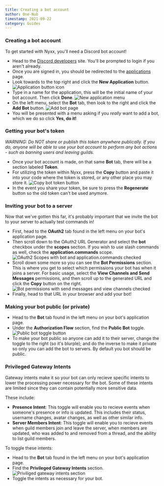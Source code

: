 ```yaml
---
title: Creating a bot account
author: One-Nub
timestamp: 2021-09-22
category: Guides
---
```


### Creating a bot account
To get started with Nyxx, you'll need a Discord bot account!

- Head to the [Discord developers](https://discord.com/developers) site.
You'll be prompted to login if you aren't already.
- Once you are signed in, you should be redirected to the [applications](https://discord.com/developers/applications) page.
- Look towards to the top right and click the **New Application** button. ![Application button icon](assets/new_application_button.png)
- Type in a name for the application, this will be the initial name of your bot account. Then click **Done**. ![New application menu](assets/create_application_page.png)
- On the left menu, select the **Bot** tab, then look to the right and click the **Add Bot** button. ![Add bot page](assets/add_bot_page.png)
- You will be presented with a menu asking if you *really* want to add a bot, which we do so click **Yes, do it!**

### Getting your bot's token
_WARNING: Do NOT share or publish this token anywhere publically. If you do, anyone will be able to use your bot account to perform any bot actions - such as banning users and leaving guilds._

- Once your bot account is made, on that same **Bot** tab, there will be a section labeled **Token**.
- For utilizing the token within Nyxx, press the **Copy** button and paste it into your code where the token is stored, or any other place you may store it. ![Copy bot token button](assets/copy_bot_token.png)
- In the event you share your token, be sure to press the **Regenerate** button so the old token can't be used anymore.

### Inviting your bot to a server
Now that we've gotten this far, it's probably important that we invite the bot to your server to actually test commands in!

- First, head to the **OAuth2** tab found in the left menu on your bot's application page.
- Then scroll down to the OAuth2 URL Generator and select the **bot** checkbox under the **scopes** section. If you wish to use slash commands as well, check the **application.commands** scope. ![OAuth2 Scopes with bot and application.commands checked](assets/select_bot_scopes.png)
- Scroll down some more so you can see the **Bot Permissions** section. This is where you get to select which permissions your bot has when it joins a server. For basic usage, select the **View Channels and Send Messages** permissions, and then scroll up to the generated URL and click the **Copy** button on the right. ![Bot permissions with send messages and view channels checked](assets/select_bot_permissions.png)
- Finally, head to that URL in your browser and add your bot!

### Making your bot public (or private)
- Head to the **Bot** tab found in the left menu on your bot's application page.
- Under the **Authorization Flow** section, find the **Public Bot** toggle. ![Public bot toggle button](assets/make_bot_public.png)
- To make your bot public so anyone can add it to their server, change the toggle to the right (so it's blurple); and do the inverse to make it private so only you can add the bot to servers. By default you bot should be public.

### Privileged Gateway Intents
Gateway intents make it so your bot can only recieve specific intents to lower the processing power necessary for the bot. Some of these intents are limited since they can contain potentially more sensitive data.

These include:
- **Presence Intent**: This toggle will enable you to recieve events when someone's presence or info is updated. This includes their status, username changes, avatar changes, as well as other similar info.
- **Server Members Intent**: This toggle will enable you to recieve events when guild members join and leave the server, when members are updated, who was added to and removed from a thread, and the ability to list guild members.

To toggle these intents:
- Head to the **Bot** tab found in the left menu on your bot's application page.
- Find the **Privileged Gateway Intents** section. ![Priviliged gateway intents section](assets/priv_gw_intents.png)
- Toggle the intents as necessary for your bot.
